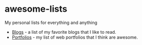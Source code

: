 # awesome-lists
My personal lists for everything and anything

* [Blogs](blogs/README.md) - a list of my favorite blogs that I like to read.
* [Portfolios](portfolios/README.md) - my list of web portfolios that I think are awesome.
